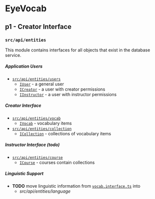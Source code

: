 # EyeVocab
## p1 - Creator Interface
### `src/api/entities`

This module contains interfaces for all objects that exist in the database service.

##### Application Users

* [`src/api/entities/users`](./users/readme.md)
  * [`IUser`](./users/user.interface.ts) - a general user
  * [`ICreator`](./users/creator/creator.interface.ts) - a user with creator permissions
  * [`IInstructor`](./users/instructor/instructor.interface.ts) - a user with instructor permissions

##### Creator Interface

* [`src/api/entities/vocab`](./vocab/readme.md)
  * [`IVocab`](./vocab/vocab.interface.ts) - vocabulary items
* [`src/api/entities/collection`](./collection/readme.md)
  * [`ICollection`](./collection/collection.interface.ts) - collections of vocabulary items

##### Instructor Interface (todo)
* [`src/api/entities/course`](./course/readme.md)
  * [`ICourse`](./course/course.interface.ts) - courses contain collections

##### Linguistic Support

* **TODO** move linguistic information from [`vocab.interface.ts`](./vocab/vocab.interface.ts) into
  * *src/api/entities/language*
